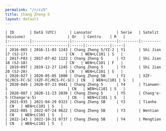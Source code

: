 ```yaml
---
permalink: "/r/cz5"
title: Chang Zheng 5
layout: default
---
```


    | ID       | Dată (UTC)      | Lansator           | Serie   | Satelit (misiune)                   | Or   | Centru    | R   |
    |:---------|:----------------|:-------------------|:--------|:------------------------------------|:-----|:----------|:----|
    | 2016-065 | 2016-11-03 1243 | Chang Zheng 5/YZ-2 | Y1      | Shi Jian 17 (SJ-17)                 | CN   | WEN+LC101 | S   |
    | 2017-F03 | 2017-07-02 1123 | Chang Zheng 5      | Y2      | Shi Jian 18 (SJ-18)                 | CN   | WEN+LC101 | F   |
    | 2019-097 | 2019-12-27 1245 | Chang Zheng 5      | Y3      | Shi Jian 20 (SJ-20)                 | CN   | WEN+LC101 | S   |
    | 2020-027 | 2020-05-05 1000 | Chang Zheng 5B     | Y1      | XZF-SC/RCS-FC-SC (XZF-FC/RCS-FC-SC) | CN   | WEN+LC101 | S   |
    | 2020-049 | 2020-07-23 0441 | Chang Zheng 5      | Y4      | Tianwen-1                           | CN   | WEN+LC101 | S   |
    | 2020-087 | 2020-11-23 2030 | Chang Zheng 5      | Y5      | Chang'e-5 (Change'e-5)              | CN   | WEN+LC101 | S   |
    | 2021-035 | 2021-04-29 0323 | Chang Zheng 5B     | Y2      | Tianhe                              | CN   | WEN+LC101 | S   |
    | 2022-085 | 2022-07-24 0622 | Chang Zheng 5B     | Y3      | Wentian                             | CN   | WEN+LC101 | S   |
    | 2022-143 | 2022-10-31 0737 | Chang Zheng 5B     | Y4      | Mengtian                            | CN   | WEN+LC101 | S   |

